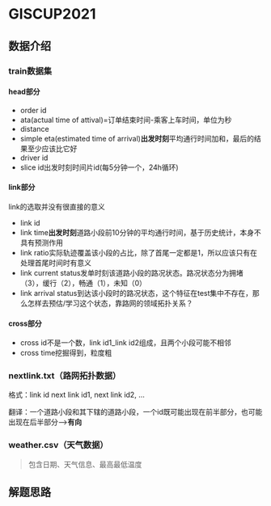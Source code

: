 # GISCUP2021

## 数据介绍

### train数据集

#### head部分

* order id
* ata(actual time of attival)=订单结束时间-乘客上车时间，单位为秒
* distance
* simple eta(estimated time of arrival)**出发时刻**平均通行时间加和，最后的结果至少应该比它好
* driver id
* slice id出发时刻时间片id(每5分钟一个，24h循环)

#### link部分

link的选取并没有很直接的意义

* link id
* link time**出发时刻**道路小段前10分钟的平均通行时间，基于历史统计，本身不具有预测作用
* link ratio实际轨迹覆盖该小段的占比，除了首尾一定都是1，所以应该只有在处理首尾时间时有意义
* link current status发单时刻该道路小段的路况状态。路况状态分为拥堵（3），缓行（2），畅通（1），未知（0）
* link arrival status到达该小段时的路况状态，这个特征在test集中不存在，那么怎样去预估/学习这个状态，靠路网的领域拓扑关系？

#### cross部分

* cross id不是一个数，link id1_link id2组成，且两个小段可能不相邻
* cross time挖掘得到，粒度粗

### nextlink.txt（路网拓扑数据）

格式：link id next link id1, next link id2, ...

翻译：一个道路小段和其下辖的道路小段，一个id既可能出现在前半部分，也可能出现在后半部分-->**有向**

### weather.csv（天气数据）

>包含日期、天气信息、最高最低温度



## 解题思路



